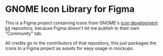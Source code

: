 # GNOME Icon Library for Figma
This is a Figma project containing icons from GNOME's [icon development kit](https://gitlab.gnome.org/Teams/Design/icon-development-kit) repository, because Figma doesn't let me publish to their own "Community" tab.

All credits go to the contributors of that repository, this just packages the icons to a Figma project as assets for easy usage in mockups.
